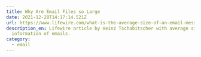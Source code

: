 ```yaml
---
title: Why Are Email Files so Large
date: 2021-12-28T14:17:14.521Z
url: https://www.lifewire.com/what-is-the-average-size-of-an-email-message-1171208
description_en: Lifewire article by Heinz Tschabitscher with average size
  information of emails.
category:
  - email
---
```

